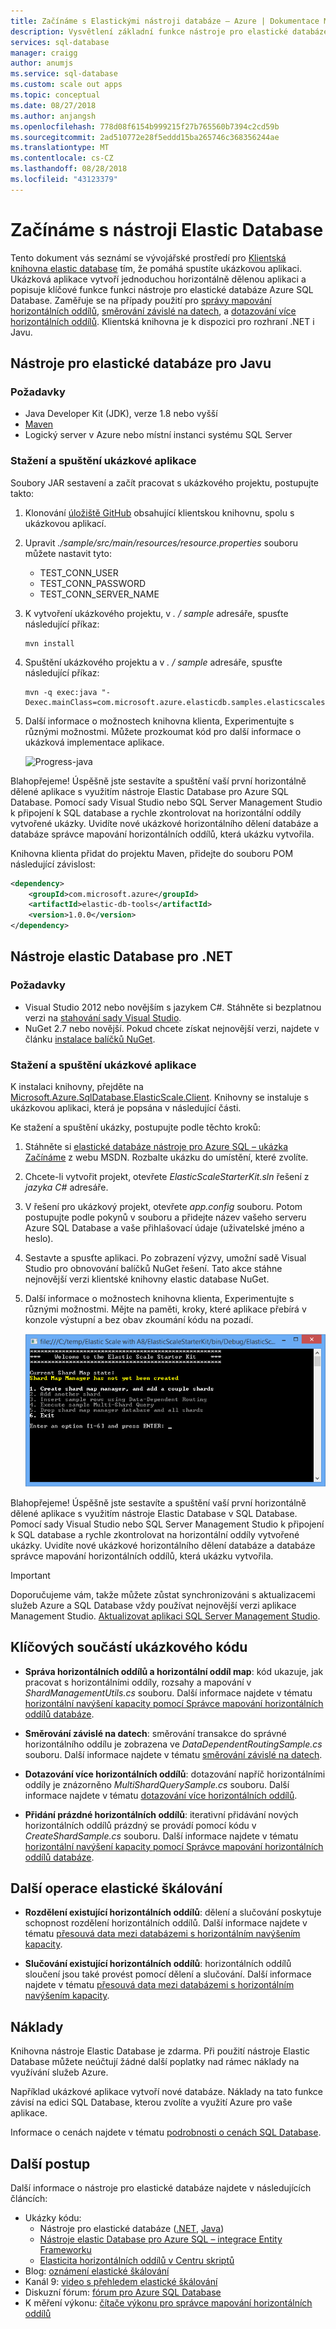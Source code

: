 ```yaml
---
title: Začínáme s Elastickými nástroji databáze – Azure | Dokumentace Microsoftu
description: Vysvětlení základní funkce nástroje pro elastické databáze Azure SQL Database, včetně Snadné spuštění ukázkové aplikace.
services: sql-database
manager: craigg
author: anumjs
ms.service: sql-database
ms.custom: scale out apps
ms.topic: conceptual
ms.date: 08/27/2018
ms.author: anjangsh
ms.openlocfilehash: 778d08f6154b999215f27b765560b7394c2cd59b
ms.sourcegitcommit: 2ad510772e28f5eddd15ba265746c368356244ae
ms.translationtype: MT
ms.contentlocale: cs-CZ
ms.lasthandoff: 08/28/2018
ms.locfileid: "43123379"
---
```

# <a name="get-started-with-elastic-database-tools"></a>Začínáme s nástroji Elastic Database
Tento dokument vás seznámí se vývojářské prostředí pro [Klientská knihovna elastic database](sql-database-elastic-database-client-library.md) tím, že pomáhá spustíte ukázkovou aplikaci. Ukázková aplikace vytvoří jednoduchou horizontálně dělenou aplikaci a popisuje klíčové funkce funkci nástroje pro elastické databáze Azure SQL Database. Zaměřuje se na případy použití pro [správy mapování horizontálních oddílů](sql-database-elastic-scale-shard-map-management.md), [směrování závislé na datech](sql-database-elastic-scale-data-dependent-routing.md), a [dotazování více horizontálních oddílů](sql-database-elastic-scale-multishard-querying.md). Klientská knihovna je k dispozici pro rozhraní .NET i Javu. 

## <a name="elastic-database-tools-for-java"></a>Nástroje pro elastické databáze pro Javu
### <a name="prerequisites"></a>Požadavky
* Java Developer Kit (JDK), verze 1.8 nebo vyšší
* [Maven](http://maven.apache.org/download.cgi)
* Logický server v Azure nebo místní instanci systému SQL Server

### <a name="download-and-run-the-sample-app"></a>Stažení a spuštění ukázkové aplikace
Soubory JAR sestavení a začít pracovat s ukázkového projektu, postupujte takto: 
1. Klonování [úložiště GitHub](https://github.com/Microsoft/elastic-db-tools-for-java) obsahující klientskou knihovnu, spolu s ukázkovou aplikací. 

2. Upravit _./sample/src/main/resources/resource.properties_ souboru můžete nastavit tyto:
    * TEST_CONN_USER
    * TEST_CONN_PASSWORD
    * TEST_CONN_SERVER_NAME

3. K vytvoření ukázkového projektu, v _. / sample_ adresáře, spusťte následující příkaz:

    ```
    mvn install
    ```
    
4. Spuštění ukázkového projektu a v _. / sample_ adresáře, spusťte následující příkaz: 
    
    ```
    mvn -q exec:java "-Dexec.mainClass=com.microsoft.azure.elasticdb.samples.elasticscalestarterkit.Program"
    ```
    
5. Další informace o možnostech knihovna klienta, Experimentujte s různými možnostmi. Můžete prozkoumat kód pro další informace o ukázková implementace aplikace.

    ![Progress-java][5]
    
Blahopřejeme! Úspěšně jste sestavíte a spuštění vaší první horizontálně dělené aplikace s využitím nástroje Elastic Database pro Azure SQL Database. Pomocí sady Visual Studio nebo SQL Server Management Studio k připojení k SQL database a rychle zkontrolovat na horizontální oddíly vytvořené ukázky. Uvidíte nové ukázkové horizontálního dělení databáze a databáze správce mapování horizontálních oddílů, která ukázku vytvořila. 

Knihovna klienta přidat do projektu Maven, přidejte do souboru POM následující závislost:

```xml
<dependency> 
    <groupId>com.microsoft.azure</groupId> 
    <artifactId>elastic-db-tools</artifactId> 
    <version>1.0.0</version> 
</dependency> 
```

## <a name="elastic-database-tools-for-net"></a>Nástroje elastic Database pro .NET 
### <a name="prerequisites"></a>Požadavky
* Visual Studio 2012 nebo novějším s jazykem C#. Stáhněte si bezplatnou verzi na [stahování sady Visual Studio](http://www.visualstudio.com/downloads/download-visual-studio-vs.aspx).
* NuGet 2.7 nebo novější. Pokud chcete získat nejnovější verzi, najdete v článku [instalace balíčků NuGet](http://docs.nuget.org/docs/start-here/installing-nuget).

### <a name="download-and-run-the-sample-app"></a>Stažení a spuštění ukázkové aplikace
K instalaci knihovny, přejděte na [Microsoft.Azure.SqlDatabase.ElasticScale.Client](https://www.nuget.org/packages/Microsoft.Azure.SqlDatabase.ElasticScale.Client/). Knihovny se instaluje s ukázkovou aplikaci, která je popsána v následující části.

Ke stažení a spuštění ukázky, postupujte podle těchto kroků: 

1. Stáhněte si [elastické databáze nástroje pro Azure SQL – ukázka Začínáme](https://code.msdn.microsoft.com/windowsapps/Elastic-Scale-with-Azure-a80d8dc6) z webu MSDN. Rozbalte ukázku do umístění, které zvolíte.

2. Chcete-li vytvořit projekt, otevřete *ElasticScaleStarterKit.sln* řešení z *jazyka C#* adresáře.

3. V řešení pro ukázkový projekt, otevřete *app.config* souboru. Potom postupujte podle pokynů v souboru a přidejte název vašeho serveru Azure SQL Database a vaše přihlašovací údaje (uživatelské jméno a heslo).

4. Sestavte a spusťte aplikaci. Po zobrazení výzvy, umožní sadě Visual Studio pro obnovování balíčků NuGet řešení. Tato akce stáhne nejnovější verzi klientské knihovny elastic database NuGet.

5. Další informace o možnostech knihovna klienta, Experimentujte s různými možnostmi. Mějte na paměti, kroky, které aplikace přebírá v konzole výstupní a bez obav zkoumání kódu na pozadí.
   
    ![Průběh][4]

Blahopřejeme! Úspěšně jste sestavíte a spuštění vaší první horizontálně dělené aplikace s využitím nástroje Elastic Database v SQL Database. Pomocí sady Visual Studio nebo SQL Server Management Studio k připojení k SQL database a rychle zkontrolovat na horizontální oddíly vytvořené ukázky. Uvidíte nové ukázkové horizontálního dělení databáze a databáze správce mapování horizontálních oddílů, která ukázku vytvořila.

> [!IMPORTANT]
> Doporučujeme vám, takže můžete zůstat synchronizováni s aktualizacemi služeb Azure a SQL Database vždy používat nejnovější verzi aplikace Management Studio. [Aktualizovat aplikaci SQL Server Management Studio](https://msdn.microsoft.com/library/mt238290.aspx).
> 
> 

## <a name="key-pieces-of-the-code-sample"></a>Klíčových součástí ukázkového kódu
* **Správa horizontálních oddílů a horizontální oddíl map**: kód ukazuje, jak pracovat s horizontálními oddíly, rozsahy a mapování v *ShardManagementUtils.cs* souboru. Další informace najdete v tématu [horizontální navýšení kapacity pomocí Správce mapování horizontálních oddílů databáze](http://go.microsoft.com/?linkid=9862595).  

* **Směrování závislé na datech**: směrování transakce do správné horizontálního oddílu je zobrazena ve *DataDependentRoutingSample.cs* souboru. Další informace najdete v tématu [směrování závislé na datech](http://go.microsoft.com/?linkid=9862596). 

* **Dotazování více horizontálních oddílů**: dotazování napříč horizontálními oddíly je znázorněno *MultiShardQuerySample.cs* souboru. Další informace najdete v tématu [dotazování více horizontálních oddílů](http://go.microsoft.com/?linkid=9862597).

* **Přidání prázdné horizontálních oddílů**: iterativní přidávání nových horizontálních oddílů prázdný se provádí pomocí kódu v *CreateShardSample.cs* souboru. Další informace najdete v tématu [horizontální navýšení kapacity pomocí Správce mapování horizontálních oddílů databáze](http://go.microsoft.com/?linkid=9862595).

## <a name="other-elastic-scale-operations"></a>Další operace elastické škálování
* **Rozdělení existující horizontálních oddílů**: dělení a slučování poskytuje schopnost rozdělení horizontálních oddílů. Další informace najdete v tématu [přesouvá data mezi databázemi s horizontálním navýšením kapacity](sql-database-elastic-scale-overview-split-and-merge.md).

* **Slučování existující horizontálních oddílů**: horizontálních oddílů sloučení jsou také provést pomocí dělení a slučování. Další informace najdete v tématu [přesouvá data mezi databázemi s horizontálním navýšením kapacity](sql-database-elastic-scale-overview-split-and-merge.md).   

## <a name="cost"></a>Náklady
Knihovna nástroje Elastic Database je zdarma. Při použití nástroje Elastic Database můžete neúčtují žádné další poplatky nad rámec náklady na využívání služeb Azure. 

Například ukázkové aplikace vytvoří nové databáze. Náklady na tato funkce závisí na edici SQL Database, kterou zvolíte a využití Azure pro vaše aplikace.

Informace o cenách najdete v tématu [podrobnosti o cenách SQL Database](https://azure.microsoft.com/pricing/details/sql-database/).

## <a name="next-steps"></a>Další postup
Další informace o nástroje pro elastické databáze najdete v následujících článcích:

* Ukázky kódu: 
  * Nástroje pro elastické databáze ([.NET](http://code.msdn.microsoft.com/Elastic-Scale-with-Azure-a80d8dc6?SRC=VSIDE), [Java](https://search.maven.org/#search%7Cga%7C1%7Ca%3A%22azure-elasticdb-tools%22))
  * [Nástroje elastic Database pro Azure SQL – integrace Entity Frameworku](http://code.msdn.microsoft.com/Elastic-Scale-with-Azure-bae904ba?SRC=VSIDE)
  * [Elasticita horizontálních oddílů v Centru skriptů](https://gallery.technet.microsoft.com/scriptcenter/Elastic-Scale-Shard-c9530cbe)
* Blog: [oznámení elastické škálování](https://azure.microsoft.com/blog/2014/10/02/introducing-elastic-scale-preview-for-azure-sql-database/)
* Kanál 9: [video s přehledem elastické škálování](http://channel9.msdn.com/Shows/Data-Exposed/Azure-SQL-Database-Elastic-Scale)
* Diskuzní fórum: [fórum pro Azure SQL Database](http://social.msdn.microsoft.com/forums/azure/home?forum=ssdsgetstarted)
* K měření výkonu: [čítače výkonu pro správce mapování horizontálních oddílů](sql-database-elastic-database-client-library.md)

<!--Anchors-->
[The Elastic Scale Sample Application]: #The-Elastic-Scale-Sample-Application
[Download and Run the Sample App]: #Download-and-Run-the-Sample-App
[Cost]: #Cost
[Next steps]: #next-steps

<!--Image references-->
[1]: ./media/sql-database-elastic-scale-get-started/newProject.png
[2]: ./media/sql-database-elastic-scale-get-started/click-online.png
[3]: ./media/sql-database-elastic-scale-get-started/click-CSharp.png
[4]: ./media/sql-database-elastic-scale-get-started/output2.png
[5]: ./media/sql-database-elastic-scale-get-started/java-client-library.PNG

